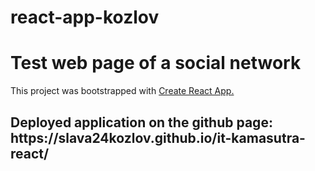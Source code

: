 # react-app-kozlov

<h1>Test web page of a social network</h1>
<p>This project was bootstrapped with <a href="https://github.com/facebook/create-react-app">Create React App.</a></p>
<h2>Deployed application on the github page: https://slava24kozlov.github.io/it-kamasutra-react/</h2>
